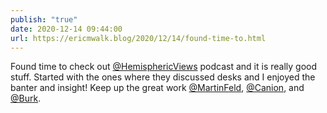 ```yaml
---
publish: "true"
date: 2020-12-14 09:44:00
url: https://ericmwalk.blog/2020/12/14/found-time-to.html
---
```


Found time to check out [@HemisphericViews](https://micro.blog/HemisphericViews) podcast and it is really good stuff. Started with the ones where they discussed desks and I enjoyed the banter and insight! Keep up the great work [@MartinFeld](https://micro.blog/MartinFeld), [@Canion](https://micro.blog/Canion), and [@Burk](https://micro.blog/Burk).
